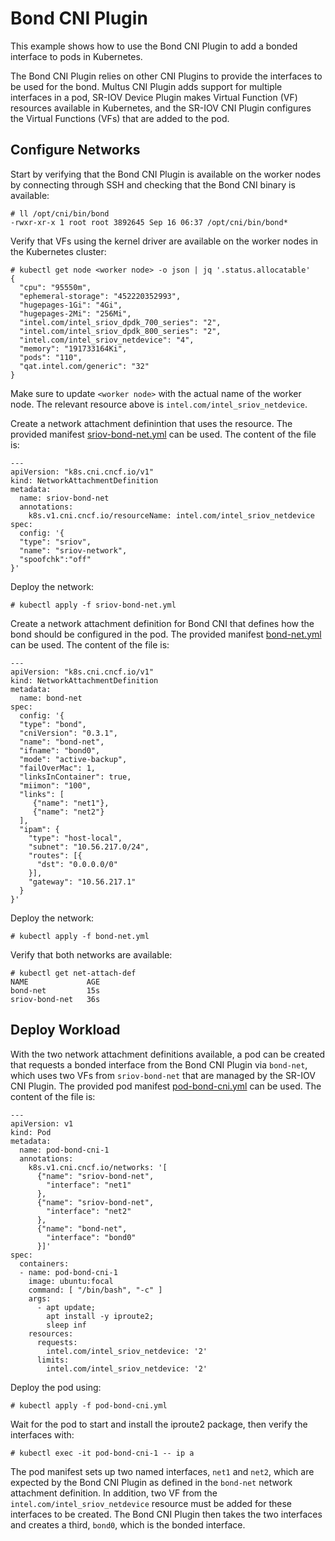 # Bond CNI Plugin
This example shows how to use the Bond CNI Plugin to add a bonded interface to pods in Kubernetes.

The Bond CNI Plugin relies on other CNI Plugins to provide the interfaces to be used for the bond. Multus CNI Plugin adds support for multiple interfaces in a pod, SR-IOV Device Plugin makes Virtual Function (VF) resources available in Kubernetes, and the SR-IOV CNI Plugin configures the Virtual Functions (VFs) that are added to the pod.

## Configure Networks
Start by verifying that the Bond CNI Plugin is available on the worker nodes by connecting through SSH and checking that the Bond CNI binary is available:
```
# ll /opt/cni/bin/bond
-rwxr-xr-x 1 root root 3892645 Sep 16 06:37 /opt/cni/bin/bond*
```

Verify that VFs using the kernel driver are available on the worker nodes in the Kubernetes cluster:
```
# kubectl get node <worker node> -o json | jq '.status.allocatable'
{
  "cpu": "95550m",
  "ephemeral-storage": "452220352993",
  "hugepages-1Gi": "4Gi",
  "hugepages-2Mi": "256Mi",
  "intel.com/intel_sriov_dpdk_700_series": "2",
  "intel.com/intel_sriov_dpdk_800_series": "2",
  "intel.com/intel_sriov_netdevice": "4",
  "memory": "191733164Ki",
  "pods": "110",
  "qat.intel.com/generic": "32"
}
```
Make sure to update `<worker node>` with the actual name of the worker node. The relevant resource above is `intel.com/intel_sriov_netdevice`.

Create a network attachment definintion that uses the resource. The provided manifest [sriov-bond-net.yml](sriov-bond-net.yml) can be used. The content of the file is:
```
---
apiVersion: "k8s.cni.cncf.io/v1" 
kind: NetworkAttachmentDefinition
metadata:
  name: sriov-bond-net
  annotations:
    k8s.v1.cni.cncf.io/resourceName: intel.com/intel_sriov_netdevice
spec:
  config: '{
  "type": "sriov",
  "name": "sriov-network",
  "spoofchk":"off"
}'
```
Deploy the network:
```
# kubectl apply -f sriov-bond-net.yml
```

Create a network attachment definition for Bond CNI that defines how the bond should be configured in the pod. The provided manifest [bond-net.yml](bond-net.yml) can be used. The content of the file is:
```
---
apiVersion: "k8s.cni.cncf.io/v1" 
kind: NetworkAttachmentDefinition
metadata:
  name: bond-net
spec:
  config: '{
  "type": "bond",
  "cniVersion": "0.3.1",
  "name": "bond-net",
  "ifname": "bond0",
  "mode": "active-backup",
  "failOverMac": 1,
  "linksInContainer": true,
  "miimon": "100",
  "links": [
     {"name": "net1"},
     {"name": "net2"}
  ],
  "ipam": {
    "type": "host-local",
    "subnet": "10.56.217.0/24",
    "routes": [{
      "dst": "0.0.0.0/0"
    }],
    "gateway": "10.56.217.1"
  }
}'
```
Deploy the network:
```
# kubectl apply -f bond-net.yml
```

Verify that both networks are available:
```
# kubectl get net-attach-def 
NAME             AGE 
bond-net         15s
sriov-bond-net   36s
```

## Deploy Workload
With the two network attachment definitions available, a pod can be created that requests a bonded interface from the Bond CNI Plugin via `bond-net`, which uses two VFs from `sriov-bond-net` that are managed by the SR-IOV CNI Plugin. The provided pod manifest [pod-bond-cni.yml](pod-bond-cni.yml) can be used. The content of the file is:
```
---
apiVersion: v1  
kind: Pod
metadata:
  name: pod-bond-cni-1
  annotations:
    k8s.v1.cni.cncf.io/networks: '[
      {"name": "sriov-bond-net",
        "interface": "net1"
      },
      {"name": "sriov-bond-net",
        "interface": "net2"
      },
      {"name": "bond-net",
        "interface": "bond0"
      }]'
spec:
  containers:
  - name: pod-bond-cni-1
    image: ubuntu:focal
    command: [ "/bin/bash", "-c" ]
    args:
      - apt update;
        apt install -y iproute2;
        sleep inf
    resources:
      requests:
        intel.com/intel_sriov_netdevice: '2'
      limits:
        intel.com/intel_sriov_netdevice: '2'
```
Deploy the pod using:
```
# kubectl apply -f pod-bond-cni.yml
```
Wait for the pod to start and install the iproute2 package, then verify the interfaces with:
```
# kubectl exec -it pod-bond-cni-1 -- ip a
```
The pod manifest sets up two named interfaces, `net1` and `net2`, which are expected by the Bond CNI Plugin as defined in the `bond-net` network attachment definition. In addition, two VF from the `intel.com/intel_sriov_netdevice` resource must be added for these interfaces to be created. The Bond CNI Plugin then takes the two interfaces and creates a third, `bond0`, which is the bonded interface.
